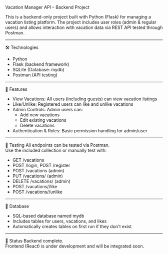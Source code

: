 Vacation Manager API – Backend Project

This is a backend-only project built with Python (Flask) for managing a vacation listing platform. The project includes user roles (admin & regular users) and allows interaction with vacation data via REST API tested through Postman.

---

🛠 Technologies
- Python  
- Flask (backend framework)  
- SQLite (Database: mydb)  
- Postman (API testing)  

---

📌 Features
- View Vacations: All users (including guests) can view vacation listings  
- Like/Unlike: Registered users can like and unlike vacations  
- Admin Controls: Admin users can:
  - Add new vacations  
  - Edit existing vacations  
  - Delete vacations  
- Authentication & Roles: Basic permission handling for admin/user  

---

🧪 Testing
All endpoints can be tested via Postman.  
Use the included collection or manually test with:

- GET /vacations  
- POST /login, POST /register  
- POST /vacations (admin)  
- PUT /vacations/<id> (admin)  
- DELETE /vacations/<id> (admin)  
- POST /vacations/<id>/like  
- POST /vacations/<id>/unlike  

---

🔧 Database
- SQL-based database named mydb
- Includes tables for users, vacations, and likes
- Automatically creates tables on first run if they don't exist

---

📌 Status
Backend complete.  
Frontend (React) is under development and will be integrated soon.

